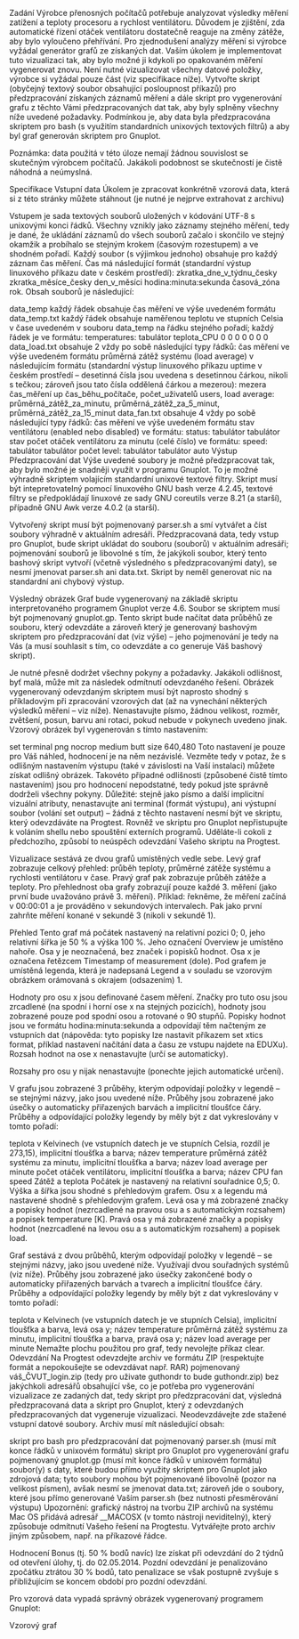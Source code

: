 Zadání
Výrobce přenosných počítačů potřebuje analyzovat výsledky měření zatížení a teploty procesoru a rychlost ventilátoru. Důvodem je zjištění, zda automatické řízení otáček ventilátoru dostatečně reaguje na změny zátěže, aby bylo vyloučeno přehřívání. Pro zjednodušení analýzy měření si výrobce vyžádal generátor grafů ze získaných dat. Vaším úkolem je implementovat tuto vizualizaci tak, aby bylo možné ji kdykoli po opakovaném měření vygenerovat znovu. Není nutné vizualizovat všechny datové položky, výrobce si vyžádal pouze část (viz specifikace níže). Vytvořte skript (obyčejný textový soubor obsahující posloupnost příkazů) pro předzpracování získaných záznamů měření a dále skript pro vygenerování grafu z těchto Vámi předzpracovaných dat tak, aby byly splněny všechny níže uvedené požadavky. Podmínkou je, aby data byla předzpracována skriptem pro bash (s využitím standardních unixových textových filtrů) a aby byl graf generován skriptem pro Gnuplot.

Poznámka: data použitá v této úloze nemají žádnou souvislost se skutečným výrobcem počítačů. Jakákoli podobnost se skutečností je čistě náhodná a neúmyslná.

Specifikace
Vstupní data
Úkolem je zpracovat konkrétně vzorová data, která si z této stránky můžete stáhnout (je nutné je nejprve extrahovat z archivu)

Vstupem je sada textových souborů uložených v kódování UTF-8 s unixovými konci řádků. Všechny vznikly jako záznamy stejného měření, tedy je dané, že ukládání záznamů do všech souborů začalo i skončilo ve stejný okamžik a probíhalo se stejným krokem (časovým rozestupem) a ve shodném pořadí. Každý soubor (s výjimkou jednoho) obsahuje pro každý záznam čas měření. Čas má následující formát (standardní výstup linuxového příkazu date v českém prostředí): zkratka_dne_v_týdnu_česky zkratka_měsíce_česky den_v_měsíci hodina:minuta:sekunda časová_zóna rok. Obsah souborů je následující:

data_temp
každý řádek obsahuje čas měření ve výše uvedeném formátu
data_temp.txt
každý řádek obsahuje naměřenou teplotu ve stupních Celsia v čase uvedeném v souboru data_temp na řádku stejného pořadí; každý řádek je ve formátu: temperatures: tabulátor teplota_CPU 0 0 0 0 0 0 0
data_load.txt
obsahuje 2 vždy po sobě následující typy řádků:
čas měření ve výše uvedeném formátu
průměrná zátěž systému (load average) v následujícím formátu (standardní výstup linuxového příkazu uptime v českém prostředí – desetinná čísla jsou uvedena s desetinnou čárkou, nikoli s tečkou; zároveň jsou tato čísla oddělená čárkou a mezerou): mezera čas_měření up  čas_běhu_počítače,  počet_uživatelů users,  load average: průměrná_zátěž_za_minutu, průměrná_zátěž_za_5_minut, průměrná_zátěž_za_15_minut
data_fan.txt
obsahuje 4 vždy po sobě následující typy řádků:
čas měření ve výše uvedeném formátu
stav ventilátoru (enabled nebo disabled) ve formátu: status: tabulátor tabulátor stav
počet otáček ventilátoru za minutu (celé číslo) ve formátu: speed: tabulátor tabulátor počet
level: tabulátor tabulátor auto
Výstup
Předzpracování dat
Výše uvedené soubory je možné předzpracovat tak, aby bylo možné je snadněji využít v programu Gnuplot. To je možné výhradně skriptem volajícím standardní unixové textové filtry. Skript musí být intepretovatelný pomocí linuxového GNU bash verze 4.2.45, textové filtry se předpokládají linuxové ze sady GNU coreutils verze 8.21 (a starší), případně GNU Awk verze 4.0.2 (a starší).

Vytvořený skript musí být pojmenovaný parser.sh a smí vytvářet a číst soubory výhradně v aktuálním adresáři. Předzpracovaná data, tedy vstup pro Gnuplot, bude skript ukládat do souboru (souborů) v aktuálním adresáři; pojmenování souborů je libovolné s tím, že jakýkoli soubor, který tento bashový skript vytvoří (včetně výsledného s předzpracovanými daty), se nesmí jmenovat parser.sh ani data.txt. Skript by neměl generovat nic na standardní ani chybový výstup.

Výsledný obrázek
Graf bude vygenerovaný na základě skriptu interpretovaného programem Gnuplot verze 4.6. Soubor se skriptem musí být pojmenovaný gnuplot.gp. Tento skript bude načítat data průběhů ze souboru, který odevzdáte a zároveň který je generovaný bashovým skriptem pro předzpracování dat (viz výše) – jeho pojmenování je tedy na Vás (a musí souhlasit s tím, co odevzdáte a co generuje Váš bashový skript).

Je nutné přesně dodržet všechny pokyny a požadavky. Jakákoli odlišnost, byť malá, může mít za následek odmítnutí odevzdaného řešení. Obrázek vygenerovaný odevzdaným skriptem musí být naprosto shodný s příkladovým při zpracování vzorových dat (až na vynechání některých výsledků měření – viz níže). Nenastavujte písmo, žádnou velikost, rozměr, zvětšení, posun, barvu ani rotaci, pokud nebude v pokynech uvedeno jinak. Vzorový obrázek byl vygenerován s tímto nastavením:

set terminal png nocrop medium butt size 640,480
Toto nastavení je pouze pro Váš náhled, hodnocení je na něm nezávislé. Vezměte tedy v potaz, že s odlišným nastavením výstupu (také v závislosti na Vaší instalaci) můžete získat odlišný obrázek. Takovéto případné odlišnosti (způsobené čistě tímto nastavením) jsou pro hodnocení nepodstatné, tedy pokud jste správně dodrželi všechny pokyny.
Důležité: stejně jako písmo a další implicitní vizuální atributy, nenastavujte ani terminal (formát výstupu), ani výstupní soubor (volání set output) – žádná z těchto nastavení nesmí být ve skriptu, který odevzdáváte na Progtest. Rovněž ve skriptu pro Gnuplot nepřistupujte k voláním shellu nebo spouštění externích programů. Uděláte-li cokoli z předchozího, způsobí to neúspěch odevzdání Vašeho skriptu na Progtest.

Vizualizace sestává ze dvou grafů umístěných vedle sebe. Levý graf zobrazuje celkový přehled: průběh teploty, průměrné zátěže systému a rychlosti ventilátoru v čase. Pravý graf pak zobrazuje průběh zátěže a teploty. Pro přehlednost oba grafy zobrazují pouze každé 3. měření (jako první bude uvažováno právě 3. měření). Příklad: řekněme, že měření začíná v 00:00:01 a je prováděno v sekundových intervalech. Pak jako první zahrňte měření konané v sekundě 3 (nikoli v sekundě 1).

Přehled
Tento graf má počátek nastavený na relativní pozici 0; 0, jeho relativní šířka je 50 % a výška 100 %. Jeho označení Overview je umístěno nahoře. Osa y je neoznačená, bez značek i popisků hodnot. Osa x je označena řetězcem Timestamp of measurement (dole). Pod grafem je umístěná legenda, která je nadepsaná Legend a v souladu se vzorovým obrázkem orámovaná s okrajem (odsazením) 1.

Hodnoty pro osu x jsou definované časem měření. Značky pro tuto osu jsou zrcadlené (na spodní i horní ose x na stejných pozicích), hodnoty jsou zobrazené pouze pod spodní osou a rotované o 90 stupňů. Popisky hodnot jsou ve formátu hodina:minuta:sekunda a odpovídají těm načteným ze vstupních dat (nápověda: tyto popisky lze nastavit příkazem set xtics format, příklad nastavení načítání data a času ze vstupu najdete na EDUXu). Rozsah hodnot na ose x nenastavujte (určí se automaticky).

Rozsahy pro osu y nijak nenastavujte (ponechte jejich automatické určení).

V grafu jsou zobrazené 3 průběhy, kterým odpovídají položky v legendě – se stejnými názvy, jako jsou uvedené níže. Průběhy jsou zobrazené jako úsečky o automaticky přiřazených barvách a implicitní tloušťce čáry. Průběhy a odpovídající položky legendy by měly být z dat vykreslovány v tomto pořadí:

teplota v Kelvinech (ve vstupních datech je ve stupních Celsia, rozdíl je 273,15), implicitní tloušťka a barva; název temperature
průměrná zátěž systému za minutu, implicitní tloušťka a barva; název load average per minute
počet otáček ventilátoru, implicitní tloušťka a barva; název CPU fan speed
Zátěž a teplota
Počátek je nastavený na relativní souřadnice 0,5; 0. Výška a šířka jsou shodné s přehledovým grafem. Osu x a legendu má nastavené shodně s přehledovým grafem. Levá osa y má zobrazené značky a popisky hodnot (nezrcadlené na pravou osu a s automatickým rozsahem) a popisek temperature [K]. Pravá osa y má zobrazené značky a popisky hodnot (nezrcadlené na levou osu a s automatickým rozsahem) a popisek load.

Graf sestává z dvou průběhů, kterým odpovídají položky v legendě – se stejnými názvy, jako jsou uvedené níže. Využívají dvou souřadných systémů (viz níže). Průběhy jsou zobrazené jako úsečky zakončené body o automaticky přiřazených barvách a tvarech a implicitní tloušťce čáry. Průběhy a odpovídající položky legendy by měly být z dat vykreslovány v tomto pořadí:

teplota v Kelvinech (ve vstupních datech je ve stupních Celsia), implicitní tloušťka a barva, levá osa y; název temperature
průměrná zátěž systému za minutu, implicitní tloušťka a barva, pravá osa y; název load average per minute
Nemažte plochu použitou pro graf, tedy nevolejte příkaz clear.
Odevzdání
Na Progtest odevzdejte archiv ve formátu ZIP (respektujte formát a nepokoušejte se odevzdávat např. RAR) pojmenovaný váš_ČVUT_login.zip (tedy pro uživate guthondr to bude guthondr.zip) bez jakýchkoli adresářů obsahující vše, co je potřeba pro vygenerování vizualizace ze zadaných dat, tedy skript pro předzpracování dat, výsledná předzpracovaná data a skript pro Gnuplot, který z odevzdaných předzpracovaných dat vygeneruje vizualizaci. Neodevzdávejte zde stažené vstupní datové soubory. Archiv musí mít následující obsah:

skript pro bash pro předzpracování dat pojmenovaný parser.sh (musí mít konce řádků v unixovém formátu)
skript pro Gnuplot pro vygenerování grafu pojmenovaný gnuplot.gp (musí mít konce řádků v unixovém formátu)
soubor(y) s daty, které budou přímo využity skriptem pro Gnuplot jako zdrojová data; tyto soubory mohou být pojmenované libovolně (pozor na velikost písmen), avšak nesmí se jmenovat data.txt; zároveň jde o soubory, které jsou přímo generované Vaším parser.sh (bez nutnosti přesměrování výstupu)
Upozornění: grafický nástroj na tvorbu ZIP archivů na systému Mac OS přidává adresář __MACOSX (v tomto nástroji neviditelný), který způsobuje odmítnutí Vašeho řešení na Progtestu. Vytvářejte proto archiv jiným způsobem, např. na příkazové řádce.

Hodnocení
Bonus (tj. 50 % bodů navíc) lze získat při odevzdání do 2 týdnů od otevření úlohy, tj. do 02.05.2014. Pozdní odevzdání je penalizováno zpočátku ztrátou 30 % bodů, tato penalizace se však postupně zvyšuje s přibližujícím se koncem období pro pozdní odevzdání.

Pro vzorová data vypadá správný obrázek vygenerovaný programem Gnuplot:

Vzorový graf